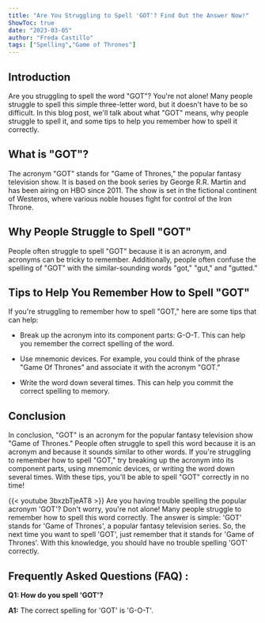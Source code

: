```yaml
---
title: "Are You Struggling to Spell 'GOT'? Find Out the Answer Now!"
ShowToc: true 
date: "2023-03-05"
author: "Freda Castillo" 
tags: ["Spelling","Game of Thrones"]
---
```

## Introduction
Are you struggling to spell the word "GOT"? You're not alone! Many people struggle to spell this simple three-letter word, but it doesn't have to be so difficult. In this blog post, we'll talk about what "GOT" means, why people struggle to spell it, and some tips to help you remember how to spell it correctly. 

## What is "GOT"?
The acronym "GOT" stands for "Game of Thrones," the popular fantasy television show. It is based on the book series by George R.R. Martin and has been airing on HBO since 2011. The show is set in the fictional continent of Westeros, where various noble houses fight for control of the Iron Throne. 

## Why People Struggle to Spell "GOT"
People often struggle to spell "GOT" because it is an acronym, and acronyms can be tricky to remember. Additionally, people often confuse the spelling of "GOT" with the similar-sounding words "got," "gut," and "gutted." 

## Tips to Help You Remember How to Spell "GOT"
If you're struggling to remember how to spell "GOT," here are some tips that can help: 

- Break up the acronym into its component parts: G-O-T. This can help you remember the correct spelling of the word. 

- Use mnemonic devices. For example, you could think of the phrase "Game Of Thrones" and associate it with the acronym "GOT."

- Write the word down several times. This can help you commit the correct spelling to memory. 

## Conclusion
In conclusion, "GOT" is an acronym for the popular fantasy television show "Game of Thrones." People often struggle to spell this word because it is an acronym and because it sounds similar to other words. If you're struggling to remember how to spell "GOT," try breaking up the acronym into its component parts, using mnemonic devices, or writing the word down several times. With these tips, you'll be able to spell "GOT" correctly in no time!

{{< youtube 3bxzbTjeAT8 >}} 
Are you having trouble spelling the popular acronym 'GOT'? Don't worry, you're not alone! Many people struggle to remember how to spell this word correctly. The answer is simple: 'GOT' stands for 'Game of Thrones', a popular fantasy television series. So, the next time you want to spell 'GOT', just remember that it stands for 'Game of Thrones'. With this knowledge, you should have no trouble spelling 'GOT' correctly.

## Frequently Asked Questions (FAQ) :
**Q1: How do you spell 'GOT'?**

**A1:** The correct spelling for 'GOT' is 'G-O-T'.





